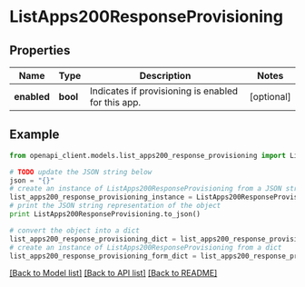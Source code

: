 # ListApps200ResponseProvisioning


## Properties
Name | Type | Description | Notes
------------ | ------------- | ------------- | -------------
**enabled** | **bool** | Indicates if provisioning is enabled for this app. | [optional] 

## Example

```python
from openapi_client.models.list_apps200_response_provisioning import ListApps200ResponseProvisioning

# TODO update the JSON string below
json = "{}"
# create an instance of ListApps200ResponseProvisioning from a JSON string
list_apps200_response_provisioning_instance = ListApps200ResponseProvisioning.from_json(json)
# print the JSON string representation of the object
print ListApps200ResponseProvisioning.to_json()

# convert the object into a dict
list_apps200_response_provisioning_dict = list_apps200_response_provisioning_instance.to_dict()
# create an instance of ListApps200ResponseProvisioning from a dict
list_apps200_response_provisioning_form_dict = list_apps200_response_provisioning.from_dict(list_apps200_response_provisioning_dict)
```
[[Back to Model list]](../README.md#documentation-for-models) [[Back to API list]](../README.md#documentation-for-api-endpoints) [[Back to README]](../README.md)


